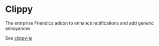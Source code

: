 # Clippy

The entrprise Friendica addon to enhance notifications and add generic annoyances

See [clippy-js](https://www.smore.com/clippy-js)
